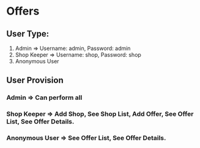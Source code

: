 # Offers

## User Type:
1. Admin => Username: admin, Password: admin
2. Shop Keeper => Username: shop, Password: shop
3. Anonymous User

## User Provision
### Admin => Can perform all
### Shop Keeper => Add Shop, See Shop List, Add Offer, See Offer List, See Offer Details.
### Anonymous User => See Offer List, See Offer Details.


